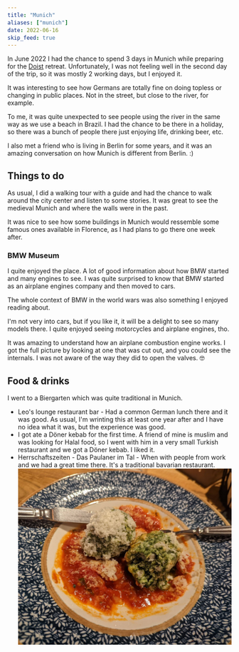 ```yaml
---
title: "Munich"
aliases: ["munich"]
date: 2022-06-16
skip_feed: true
---
```


In June 2022 I had the chance to spend 3 days in Munich while preparing for the
[Doist](/doist) retreat. Unfortunately, I was not feeling well in the second day
of the trip, so it was mostly 2 working days, but I enjoyed it.

It was interesting to see how Germans are totally fine on doing topless or
changing in public places. Not in the street, but close to the river, for
example.

To me, it was quite unexpected to see people using the river in the same way as
we use a beach in Brazil. I had the chance to be there in a holiday, so there
was a bunch of people there just enjoying life, drinking beer, etc.

I also met a friend who is living in Berlin for some years, and it was an
amazing conversation on how Munich is different from Berlin. :)

## Things to do

As usual, I did a walking tour with a guide and had the chance to walk around
the city center and listen to some stories. It was great to see the medieval
Munich and where the walls were in the past.

It was nice to see how some buildings in Munich would ressemble some famous ones
available in Florence, as I had plans to go there one week after.

### BMW Museum

I quite enjoyed the place. A lot of good information about how BMW started and
many engines to see. I was quite surprised to know that BMW started as an
airplane engines company and then moved to cars.

The whole context of BMW in the world wars was also something I enjoyed reading
about.

I'm not very into cars, but if you like it, it will be a delight to see so many
models there. I quite enjoyed seeing motorcycles and airplane engines, tho.

It was amazing to understand how an airplane combustion engine works. I got the
full picture by looking at one that was cut out, and you could see the internals.
I was not aware of the way they did to open the valves. 🤓

## Food & drinks

I went to a Biergarten which was quite traditional in Munich.

- Leo's lounge restaurant bar - Had a common German lunch there and it was
  good. As usual, I'm wrinting this at least one year after and I have no idea
  what it was, but the experience was good.
- I got ate a Döner kebab for the first time. A friend of mine is muslim and
  was looking for Halal food, so I went with him in a very small Turkish
  restaurant and we got a Döner kebab. I liked it.
- Herrschaftszeiten - Das Paulaner im Tal - When with people from work and we
  had a great time there. It's a traditional bavarian restaurant.
  ![food in munich](/images/places/food-munich1.png)
